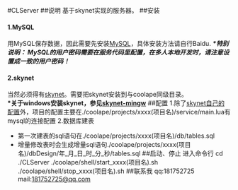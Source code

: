 #CLServer
##说明
基于skynet实现的服务器。
##安装
#### 1.MySQL
用MySQL保存数据，因此需要先安装[MySQL](https://dev.mysql.com/downloads/)，具体安装方法请自行Baidu.
 ***\*特别说明： MySQL的用户密码需要在服务代码里配置，在多人本地开发时，请注意设置成一致的用户密码！***
#### 2.skynet
当然必须得有[skynet](https://github.com/cloudwu/skynet)。需要把skynet安装到与coolape同级目录。  
**\*关于windows安装skynet，参见[skynet-mingw](https://github.com/dpull/skynet-mingw)**
##配置
1.除了[skynet自己的配置](https://github.com/cloudwu/skynet/wiki/Config)外，项目的配置主要在./coolape/projects/xxxx(项目名)/service/main.lua有mysql的连接配置
2.数据库建表
- 第一次建表的sql语句在./coolape/projects/xxxx(项目名)/db/tables.sql
- 增量修改表时会生成增量sql语句./coolape/projects/xxxx(项目名)/dbDesign/年_月_日_时_分_秒/tables.sql
##启动、停止
进入命令行
cd ./CLServer
./coolape/shell/start_xxxx(项目名).sh
./coolape/shell/stop_xxxx(项目名).sh
##联系我
qq:181752725
mail:181752725@qq.com
